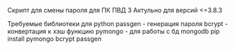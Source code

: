 Скрипт для смены  пароля для ПК ПВД 3
Актульно для версий <=3.8.3

Требуемые библиотеки для python 
passgen - генерация пароля
bcrypt - конвертация к хэш функцию 
pymongo - для работы с бд mongodb
pip install pymongo bcrypt passgen
